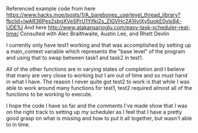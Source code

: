Referenced example code from here https://www.hacks.moe/posts/1/A_barebones_userlevel_thread_library?fbclid=IwAR36Pes2sbgXVeSPrU1Yifki2s_ZIGVHc2A1iIvlXy5uokE0vlx84-UDE1U
And here http://www.atakansarioglu.com/easy-task-scheduler-real-time/
Consulted with Alec Braithwaite, Austin Lee, and Rhett Devlin

I currently only have test1 working and that was accomplished by setting up a
main_context variable which represents the "base level" of the program and
using that to swap between task1 and task2 in test1.

All of the other functions are in varying states of completion and I believe
that many are very close to working but I am out of time and so must hand
in what I have. The reason I never quite got test2 to work is that while I was
able to work around many functions for test1, test2 required almost all of the
functions to be working to execute.

I hope the code I have so far and the comments I've made show that I was on the
right track to setting up my scheduler as I feel that I have a pretty good grasp
on what is missing and how to put it all together, but wasn't able to in time.